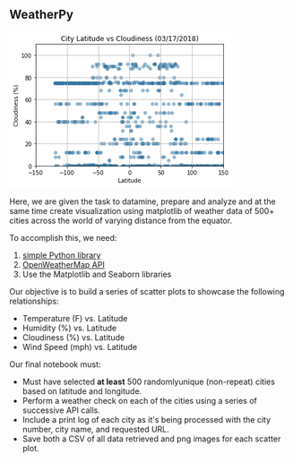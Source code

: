 ## WeatherPy
![png](output/output_18_0.png)


Here, we are given the task to datamine, prepare and analyze and at the same time create visualization using matplotlib of weather data of 500+ cities across the world of varying distance from the equator. 

 To accomplish this, we need:
 1. [simple Python library](https://pypi.python.org/pypi/citipy)
 2. [OpenWeatherMap API](https://openweathermap.org/api)
 3. Use the Matplotlib and Seaborn libraries
 
Our objective is to build a series of scatter plots to showcase the following relationships:

* Temperature (F) vs. Latitude
* Humidity (%) vs. Latitude
* Cloudiness (%) vs. Latitude
* Wind Speed (mph) vs. Latitude

Our final notebook must:

* Must have selected **at least** 500 randomlyunique (non-repeat) cities based on latitude and longitude.
* Perform a weather check on each of the cities using a series of successive API calls. 
* Include a print log of each city as it's being processed with the city number, city name, and requested URL.
* Save both a CSV of all data retrieved and png images for each scatter plot.
